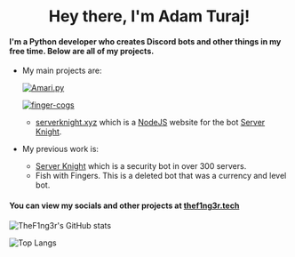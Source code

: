<h1 align="center">Hey there, I'm Adam Turaj!</h1>

#### I'm a Python developer who creates Discord bots and other things in my free time. Below are all of my projects.</h4>

- My main projects are:

  [![Amari.py](https://github-readme-stats.vercel.app/api/pin/?username=thef1ng3r&repo=amari.py&show_owner=true&theme=dark)](https://github.com/thef1ng3r/amari.py)
  
  [![finger-cogs](https://github-readme-stats.vercel.app/api/pin/?username=thef1ng3r&repo=finger-cogs&show_owner=true&theme=dark)](https://github.com/thef1ng3r/finger-cogs)
  
  - [serverknight.xyz](https://serverknight.xyz) which is a [NodeJS](https://github.com/nodejs/node) website for the bot [Server Knight](https://serverknight.xyz/invite?ref=thef1ng3r_github).

- My previous work is:
  - [Server Knight](https://serverknight.xyz/invite?ref=thef1ng3r_github) which is a security bot in over 300 servers.
  - Fish with Fingers. This is a deleted bot that was a currency and level bot.

#### You can view my socials and other projects at [thef1ng3r.tech](https://thef1ng3r.tech)

![TheF1ng3r's GitHub stats](https://github-readme-stats.vercel.app/api?username=thef1ng3r&count_private=true&theme=dark)

![Top Langs](https://github-readme-stats.vercel.app/api/top-langs/?username=thef1ng3r&layout=compact&count_private=true&theme=dark)


